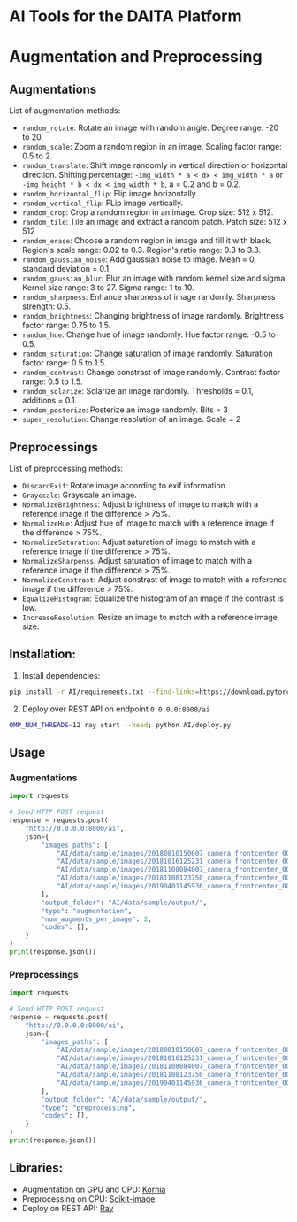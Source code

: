 # AI Tools for the DAITA Platform

# Augmentation and Preprocessing

## Augmentations
List of augmentation methods:
- `random_rotate`: Rotate an image with random angle. Degree range: -20 to 20.
- `random_scale`: Zoom a random region in an image. Scaling factor range: 0.5 to 2.
- `random_translate`: Shift image randomly in vertical direction or horizontal direction. Shifting percentage: `-img_width * a < dx < img_width * a` or `-img_height * b < dx < img_width * b`, a = 0.2 and b = 0.2.
- `random_horizontal_flip`: Flip image horizontally.
- `random_vertical_flip`: FLip image vertically.
- `random_crop`: Crop a random region in an image. Crop size: 512 x 512.
- `random_tile`: Tile an image and extract a random patch. Patch size: 512 x 512
- `random_erase`: Choose a random region in image and fill it with black. Region's scale range: 0.02 to 0.3. Region's ratio range: 0.3 to 3.3.
- `random_gaussian_noise`: Add gaussian noise to image. Mean = 0, standard deviation = 0.1.
- `random_gaussian_blur`: Blur an image with random kernel size and sigma. Kernel size range: 3 to 27. Sigma range: 1 to 10.
- `random_sharpness`: Enhance sharpness of image randomly. Sharpness strength: 0.5.
- `random_brightness`: Changing brightness of image randomly. Brightness factor range: 0.75 to 1.5.
- `random_hue`: Change hue of image randomly. Hue factor range: -0.5 to 0.5.
- `random_saturation`: Change saturation of image randomly. Saturation factor range: 0.5 to 1.5.
- `random_contrast`: Change constrast of image randomly. Contrast factor range: 0.5 to 1.5.
- `random_solarize`: Solarize an image randomly. Thresholds = 0.1, additions = 0.1.
- `random_posterize`: Posterize an image randomly. Bits = 3
- `super_resolution`: Change resolution of an image. Scale = 2

## Preprocessings
List of preprocessing methods:
- `DiscardExif`: Rotate image according to exif information.
- `Grayccale`: Grayscale an image.
- `NormalizeBrightness`: Adjust brightness of image to match with a reference image if the difference > 75%.
- `NormalizeHue`: Adjust hue of image to match with a reference image if the difference > 75%.
- `NormalizeSaturation`: Adjust saturation of image to match with a reference image if the difference > 75%.
- `NormalizeSharpenss`: Adjust saturation of image to match with a reference image if the difference > 75%.
- `NormalizeConstrast`: Adjust constrast of image to match with a reference image if the difference > 75%.
- `EqualizeHistogram`: Equalize the histogram of an image if the contrast is low.
- `IncreaseResolution`: Resize an image to match with a reference image size.

## Installation:
1. Install dependencies:
```bash
pip install -r AI/requirements.txt --find-links=https://download.pytorch.org/whl/torch_stable.html
```

2. Deploy over REST API on endpoint `0.0.0.0:8000/ai`
```bash
OMP_NUM_THREADS=12 ray start --head; python AI/deploy.py
```

## Usage
### Augmentations
```python
import requests

# Send HTTP POST request
response = requests.post(
    "http://0.0.0.0:8000/ai",
    json={
        "images_paths": [
            "AI/data/sample/images/20180810150607_camera_frontcenter_000000083.png",
            "AI/data/sample/images/20181016125231_camera_frontcenter_000183553.png",
            "AI/data/sample/images/20181108084007_camera_frontcenter_000029570.png",
            "AI/data/sample/images/20181108123750_camera_frontcenter_000004559.png",
            "AI/data/sample/images/20190401145936_camera_frontcenter_000017970.png"
        ],
        "output_folder": "AI/data/sample/output/",
        "type": "augmentation",
        "num_augments_per_image": 2,
        "codes": [],
    }
)
print(response.json())
```

### Preprocessings
```python
import requests

# Send HTTP POST request
response = requests.post(
    "http://0.0.0.0:8000/ai",
    json={
        "images_paths": [
            "AI/data/sample/images/20180810150607_camera_frontcenter_000000083.png",
            "AI/data/sample/images/20181016125231_camera_frontcenter_000183553.png",
            "AI/data/sample/images/20181108084007_camera_frontcenter_000029570.png",
            "AI/data/sample/images/20181108123750_camera_frontcenter_000004559.png",
            "AI/data/sample/images/20190401145936_camera_frontcenter_000017970.png"
        ],
        "output_folder": "AI/data/sample/output/",
        "type": "preprocessing",
        "codes": [],
    }
)
print(response.json())
```

## Libraries:
- Augmentation on GPU and CPU: [Kornia](https://github.com/kornia/kornia)
- Preprocessing on CPU: [Scikit-image](https://github.com/scikit-image/scikit-image)
- Deploy on REST API: [Ray](https://github.com/ray-project/ray)
